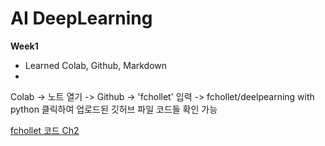 # AI DeepLearning


**Week1**
- Learned Colab, Github, Markdown
- 
Colab -> 노트 열기 -> Github -> 'fchollet' 입력 -> fchollet/deelpearning with python 클릭하여 업로드된 깃허브 파일 코드들 확인 가능

[fchollet 코드 Ch2](https://colab.research.google.com/github/fchollet/deep-learning-with-python-notebooks/blob/master/chapter02_mathematical-building-blocks.ipynb)
